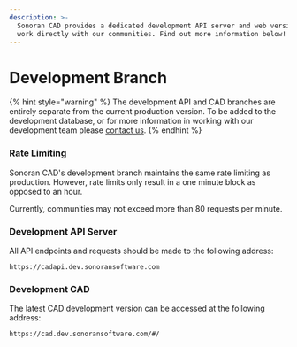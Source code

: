 ```yaml
---
description: >-
  Sonoran CAD provides a dedicated development API server and web version to
  work directly with our communities. Find out more information below!
---
```


# Development Branch

{% hint style="warning" %}
The development API and CAD branches are entirely separate from the current production version. To be added to the development database, or for more information in working with our development team please [contact us](https://support.sonoransoftware.com).
{% endhint %}

### Rate Limiting

Sonoran CAD's development branch maintains the same rate limiting as production. However, rate limits only result in a one minute block as opposed to an hour.

Currently, communities may not exceed more than 80 requests per minute.

### Development API Server

All API endpoints and requests should be made to the following address:

```text
https://cadapi.dev.sonoransoftware.com
```

### Development CAD

The latest CAD development version can be accessed at the following address:

```text
https://cad.dev.sonoransoftware.com/#/
```

